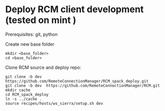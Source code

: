 # Deploy RCM  client development  (tested on mint )

Prerequisites: git, python

Create new base folder
    
    mkdir <base_folder>
    cd <base_folder>
    
Clone RCM source and deploy repo:

    git clone -b dev  https://github.com/RemoteConnectionManager/RCM_spack_deploy.git 
    git clone -b dev  https://github.com/RemoteConnectionManager/RCM.git
    mkdir cache
    cd RCM_spack_deploy
    ln -s ../cache .
    source recipes/hosts/ws_sierra/setup.sh dev

